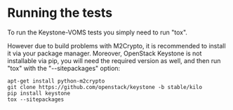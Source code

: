 # Running the tests

To run the Keystone-VOMS tests you simply need to run "tox".

However due to build problems with M2Crypto, it is recommended to install it
via your package manager. Moreover, OpenStack Keystone is not installable via
pip, you will need the required version as well, and then run "tox" with the
"--sitepackages" option:

    apt-get install python-m2crypto
    git clone https://github.com/openstack/keystone -b stable/kilo
    pip install keystone
    tox --sitepackages
